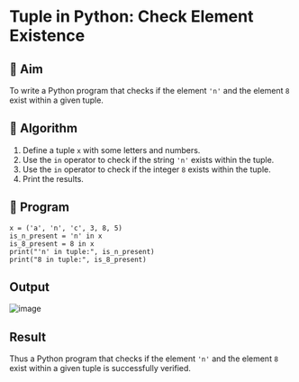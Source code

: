 # Tuple in Python: Check Element Existence

## 🎯 Aim
To write a Python program that checks if the element `'n'` and the element `8` exist within a given tuple.

## 🧠 Algorithm
1. Define a tuple `x` with some letters and numbers.
2. Use the `in` operator to check if the string `'n'` exists within the tuple.
3. Use the `in` operator to check if the integer `8` exists within the tuple.
4. Print the results.

## 🧾 Program
```
x = ('a', 'n', 'c', 3, 8, 5)
is_n_present = 'n' in x
is_8_present = 8 in x
print("'n' in tuple:", is_n_present)
print("8 in tuple:", is_8_present)
```

## Output

![image](https://github.com/user-attachments/assets/54e75e7e-2ff7-4e9b-acd4-87f4debcdd12)


## Result
Thus  a Python program that checks if the element `'n'` and the element `8` exist within a given tuple is successfully verified.
